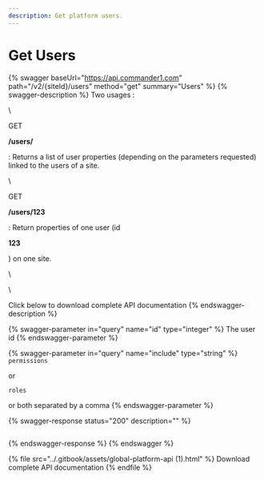 ```yaml
---
description: Get platform users.
---
```


# Get Users

{% swagger baseUrl="https://api.commander1.com" path="/v2/{siteId}/users" method="get" summary="Users" %}
{% swagger-description %}
Two usages :

\


GET 

**/users/**

 : Returns a list of user properties (depending on the parameters requested) linked to the users of a site.

\


GET 

**/users/123**

 : Return properties of one user (id 

**123**

) on one site.

\




\


Click below to download complete API documentation
{% endswagger-description %}

{% swagger-parameter in="query" name="id" type="integer" %}
The user id
{% endswagger-parameter %}

{% swagger-parameter in="query" name="include" type="string" %}
`permissions`

 or 

`roles`

 or both separated by a comma
{% endswagger-parameter %}

{% swagger-response status="200" description="" %}
```
```
{% endswagger-response %}
{% endswagger %}

{% file src="../.gitbook/assets/global-platform-api (1).html" %}
Download complete API documentation
{% endfile %}


